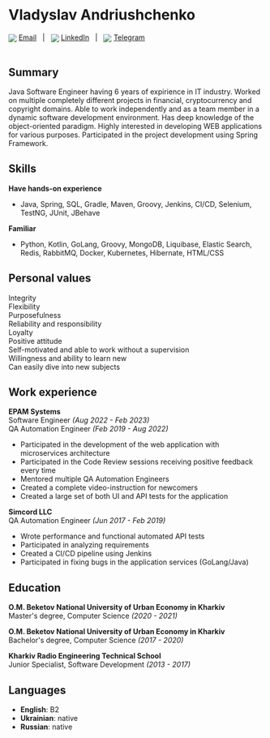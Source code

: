 # Vladyslav Andriushchenko

<div>
  <img valign="middle" src="https://img.icons8.com/color/20/null/message-squared.png" />
  <a align="center" href="mailto:vladislavandruschenko@gmail.com">Email</a>
  <span>&nbsp;&nbsp;|&nbsp;&nbsp;</span>
  <img valign="middle" src="https://img.icons8.com/fluency/20/null/linkedin.png" />
  <a href="https://www.linkedin.com/in/vladyslav-andriushchenko-71b56a153/">LinkedIn</a>
  <span>&nbsp;&nbsp;|&nbsp;&nbsp;</span>
  <img valign="middle" src="https://img.icons8.com/fluency/20/null/telegram-app.png" />
  <a href="https://t.me/Lemnus">Telegram</a>
</div>
<br>

## Summary
Java Software Engineer having 6 years of expirience in IT industry. Worked on multiple completely different projects in financial, cryptocurrency and copyright domains. Able to work independently and as a team member in a dynamic software development environment. Has deep knowledge of the object-oriented paradigm. Highly interested in developing WEB applications for various purposes. Participated in the project development using Spring Framework.


## Skills
**Have hands-on experience**<br>
* Java, Spring, SQL, Gradle, Maven, Groovy, Jenkins, CI/CD, Selenium, TestNG, JUnit, JBehave

**Familiar**<br>
* Python, Kotlin, GoLang, Groovy, MongoDB, Liquibase, Elastic Search, Redis, RabbitMQ, Docker, Kubernetes, Hibernate, HTML/CSS

## Personal values
Integrity <br>
Flexibility <br>
Purposefulness <br>
Reliability and responsibility <br>
Loyalty <br>
Positive attitude <br>
Self-motivated and able to work without a supervision <br>
Willingness and ability to learn new<br>
Can easily dive into new subjects

## Work experience

**EPAM Systems**<br>
Software Engineer _(Aug 2022 - Feb 2023)_<br>
QA Automation Engineer _(Feb 2019 - Aug 2022)_<br>

* Participated in the development of the web application with microservices architecture
* Participated in the Code Review sessions receiving positive feedback every time
* Mentored multiple QA Automation Engineers
* Created a complete video-instruction for newcomers 
* Created a large set of both UI and API tests for the application


**Simcord LLC**<br>
QA Automation Engineer _(Jun 2017 - Feb 2019)_<br>

* Wrote performance and functional automated API tests
* Participated in analyzing requirements
* Created a CI/CD pipeline using Jenkins
* Participated in fixing bugs in the application services (GoLang/Java)

## Education
**O.M. Beketov National University of Urban Economy in Kharkiv**<br>
Master's degree, Computer Science _(2020 - 2021)_  <br>

**O.M. Beketov National University of Urban Economy in Kharkiv**<br>
Bachelor's degree, Computer Science _(2017 - 2020)_ <br>

**Kharkiv Radio Engineering Technical School**<br>
Junior Specialist, Software Development _(2013 - 2017)_

## Languages
* **English**: B2 <br>
* **Ukrainian**: native <br>
* **Russian**: native

